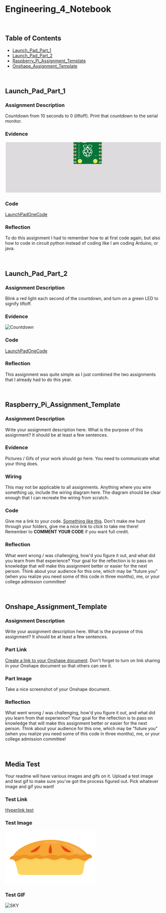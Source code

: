 # Engineering_4_Notebook

&nbsp;

## Table of Contents
* [Launch_Pad_Part_1](#Launch_Pad_Part_1)
* [Launch_Pad_Part_2](#Launch_Pad_Part_2)
* [Raspberry_Pi_Assignment_Template](#raspberry_pi_assignment_template)
* [Onshape_Assignment_Template](#onshape_assignment_template)

&nbsp;

## Launch_Pad_Part_1

### Assignment Description

Countdown from 10 seconds to 0 (liftoff). Print that countdown to the serial monitor.

### Evidence

![Countdown](images/Launch1Gif.gif)

### Code
[LaunchPadOneCode](raspberry-pi/Launch1CODE)

### Reflection

To do this assignment I had to remember how to at first code again, but also how to code in circuit python instead of coding like I am coding Arduino, or java.

&nbsp;

## Launch_Pad_Part_2

### Assignment Description

Blink a red light each second of the countdown, and turn on a green LED to signify liftoff.

### Evidence

![Countdown](images/Launch2Gif.gif)

### Code
[LaunchPadOneCode](raspberry-pi/Launch_Pad_Part_2.py)

### Reflection

This assignment was quite simple as I just combined the two assignments that I already had to do this year.

&nbsp;

## Raspberry_Pi_Assignment_Template

### Assignment Description

Write your assignment description here. What is the purpose of this assignment? It should be at least a few sentences.

### Evidence 

Pictures / Gifs of your work should go here. You need to communicate what your thing does. 

### Wiring

This may not be applicable to all assignments. Anything where you wire something up, include the wiring diagram here. The diagram should be clear enough that I can recreate the wiring from scratch. 

### Code
Give me a link to your code. [Something like this](https://github.com/millerm22/Engineering_4_Notebook/blob/main/Raspberry_Pi/hello_world.py). Don't make me hunt through your folders, give me a nice link to click to take me there! Remember to **COMMENT YOUR CODE** if you want full credit. 

### Reflection

What went wrong / was challenging, how'd you figure it out, and what did you learn from that experience? Your goal for the reflection is to pass on knowledge that will make this assignment better or easier for the next person. Think about your audience for this one, which may be "future you" (when you realize you need some of this code in three months), me, or your college admission committee!

&nbsp;

## Onshape_Assignment_Template

### Assignment Description

Write your assignment description here. What is the purpose of this assignment? It should be at least a few sentences.

### Part Link 

[Create a link to your Onshape document](https://cvilleschools.onshape.com/documents/003e413cee57f7ccccaa15c2/w/ea71050bb283bf3bf088c96c/e/c85ae532263d3b551e1795d0?renderMode=0&uiState=62d9b9d7883c4f335ec42021). Don't forget to turn on link sharing in your Onshape document so that others can see it. 

### Part Image

Take a nice screenshot of your Onshape document. 

### Reflection

What went wrong / was challenging, how'd you figure it out, and what did you learn from that experience? Your goal for the reflection is to pass on knowledge that will make this assignment better or easier for the next person. Think about your audience for this one, which may be "future you" (when you realize you need some of this code in three months), me, or your college admission committee!

&nbsp;

## Media Test

Your readme will have various images and gifs on it. Upload a test image and test gif to make sure you've got the process figured out. Pick whatever image and gif you want!

### Test Link
[Hyperlink text](raspberry-pi/test.py)

### Test Image
![Pie](images/Pie.png)

### Test GIF
![SKY](images/Sky_gifs.gif)
